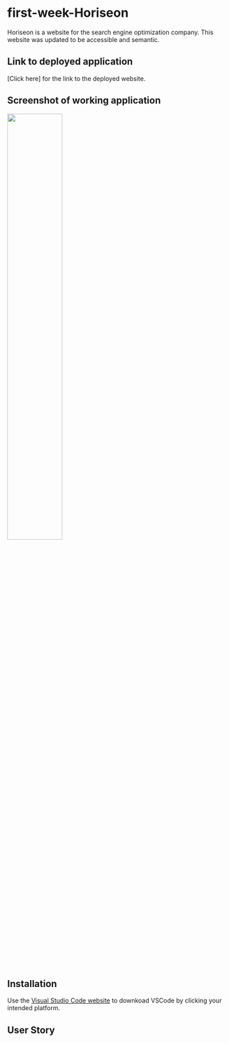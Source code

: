 # first-week-Horiseon
Horiseon is a website for the search engine optimization company. This website was updated to be accessible and semantic.

## Link to deployed application

[Click here] for the link to the deployed website.

## Screenshot of working application

<img src="" width="50%" height="50%">

## Installation

Use the [Visual Studio Code website](https://code.visualstudio.com/docs/setup/setup-overview) to downkoad VSCode by clicking your intended platform.

## User Story
```
